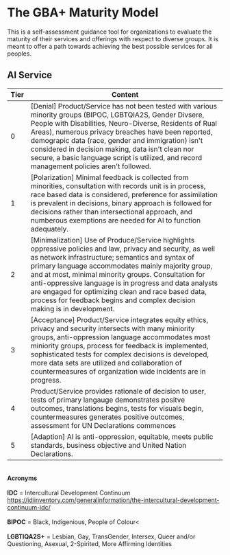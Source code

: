 # The GBA+ Maturity Model

This is a self-assessment guidance tool for organizations to evaluate the maturity of their services and offerings with respect to diverse groups. It is meant to offer a path towards achieving the best possible services for all peoples.


## AI Service

Tier | Content
------------ | -------------
0 | [Denial] Product/Service has not been tested with various minority groups (BIPOC, LGBTQIA2S, Gender Divsere, People with Disabilities, Neuro-Diverse, Residents of Rual Areas), numerous privacy breaches have been reported, demograpic data (race, gender and immigration) isn't considered in decision making, data isn't clean nor secure, a basic language script is utilized, and record management policies aren't followed.
1 | [Polarization] Minimal feedback is collected from minorities, consultation with records unit is in process, race based data is considered, preference for assimilation is prevalent in decisions, binary approach is followed for decisions rather than intersectional approach, and numberous exemptions are needed for AI to function adequately.
2 | [Minimalization] Use of Produce/Service highlights oppressive policies and law, privacy and security, as well as network infrastructure; semantics and syntax of primary language accommodates mainly majority group, and at most, minimal minority groups. Consultation for anti-oppressive language is in progress and data analysts are engaged for optimizing clean and race based data, process for feedback begins and complex decision making is in development.
3 | [Acceptance] Product/Service integrates equity ethics, privacy and security intersects with many miniority groups, anti-oppression language accommodates most miniority groups, process for feedback is implemented, sophisticated tests for complex decisions is developed, more data sets are utilized and collaboration of countermeasures of organization wide incidents are in progress.
4 | Product/Service provides rationale of decision to user, tests of primary langauge demonstrates positve outcomes, translations begins, tests for visuals begin, countermeasures generates positive outcomes, assessment for UN Declarations commences
5 | [Adaption] AI is anti-oppression, equitable, meets public standards, business objective and United Nation Declarations.

<br> <b>Acronyms</b><br>
<br>
<b>IDC</b> = Intercultural Development Continuum<br> 
https://idiinventory.com/generalinformation/the-intercultural-development-continuum-idc/</br><br>
<b>BIPOC</b> = Black, Indigenious, People of Colour<<br><br>
<b>LGBTIQA2S+</b> = Lesbian, Gay, TransGender, Intersex, Queer and/or Questioning, Asexual, 2-Spirited, More Affirming Identities
